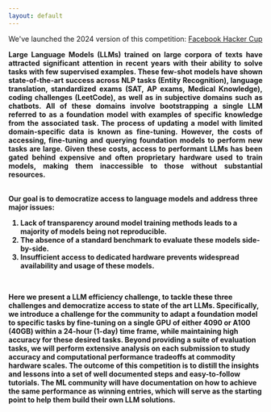 ```yaml
---
layout: default
---
```

We've launched the 2024 version of this competition: [Facebook Hacker Cup](https://www.facebook.com/codingcompetitions/hacker-cup)

<b>


<p style='text-align: justify;'>
Large Language Models (LLMs) trained on large corpora of texts have attracted significant attention in recent years with their ability to solve tasks with few supervised examples. These few-shot models have shown state-of-the-art success across NLP tasks (Entity Recognition), language translation, standardized exams (SAT, AP exams, Medical Knowledge), coding challenges (LeetCode), as well as in subjective domains such as chatbots. All of these domains involve bootstrapping a single LLM referred to as a foundation model with examples of specific knowledge from the associated task. The process of updating a model with limited domain-specific data is known as fine-tuning. However, the costs of accessing, fine-tuning and querying foundation models to perform new tasks are large. Given these costs, access to performant LLMs has been gated behind expensive and often proprietary hardware used to train models, making them inaccessible to those without substantial resources. </p>

<br>
Our goal is to democratize access to language models and address three major issues:

1. Lack of transparency around model training methods leads to a majority of models being not reproducible. 
2. The absence of a standard benchmark to evaluate these models side-by-side. 
3. Insufficient access to dedicated hardware prevents widespread availability and usage of these models. 

<br>

<p style='text-align: justify;'>

Here we present a LLM efficiency challenge, to tackle these three challenges and democratize access to state of the art LLMs. Specifically, we introduce a challenge for the community to adapt a foundation model to specific tasks by fine-tuning on a **single GPU** of either 4090 or A100 (40GB) within a **24-hour** (1-day) time frame, while maintaining high accuracy for these desired tasks. Beyond providing a suite of evaluation tasks, we will perform extensive analysis on each submission to study accuracy and computational performance tradeoffs at commodity hardware scales. The outcome of this competition is to distill the insights and lessons into a set of well documented steps and easy-to-follow tutorials. The ML community will have documentation on how to achieve the same performance as winning entries, which will serve as the starting point to help them build their own LLM solutions.

</p>
